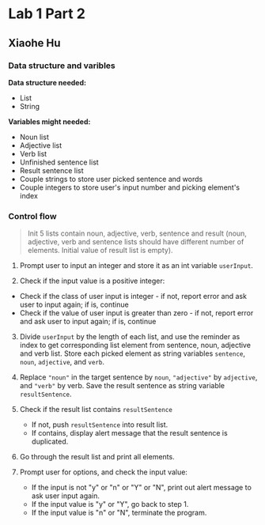 # Lab 1 Part 2

## Xiaohe Hu

### Data structure and varibles
**Data structure needed:**

* List
* String

**Variables might needed:**

* Noun list
* Adjective list
* Verb list
* Unfinished sentence list
* Result sentence list
* Couple strings to store user picked sentence and words
* Couple integers to store user's input number and picking element's index

### Control flow

> Init 5 lists contain noun, adjective, verb, sentence and result (noun, adjective, verb and sentence lists should have different number of elements. Initial value of result list is empty).

1. Prompt user to input an integer and store it as an int variable `userInput`.  
 
2. Check if the input value is a positive integer:
 * Check if the class of user input is integer - if not, report error and ask user to input again; if is, continue
 * Check if the value of user input is greater than zero - if not, report error and ask user to input again; if is, continue
3. Divide `userInput` by the length of each list, and use the reminder as index to get corresponding list element from sentence, noun, adjective and verb list. Store each picked element as string variables `sentence`, `noun`, `adjective`, and `verb`.

4. Replace `"noun"` in the target sentence by `noun`, `"adjective"` by `adjective`, and `"verb"` by verb. Save the result sentence as string variable `resultSentence`.
5. Check if the result list contains `resultSentence`  
	* If not, push `resultSentence` into result list.
	* If contains, display alert message that the result sentence is duplicated.
6. Go through the result list and print all elements.
7. Prompt user for options, and check the input value:
	* If the input is not "y" or "n" or "Y" or "N", print out alert message to ask user input again.
	* If the input value is "y" or "Y", go back to step 1.
	* If the input value is "n" or "N", terminate the program.